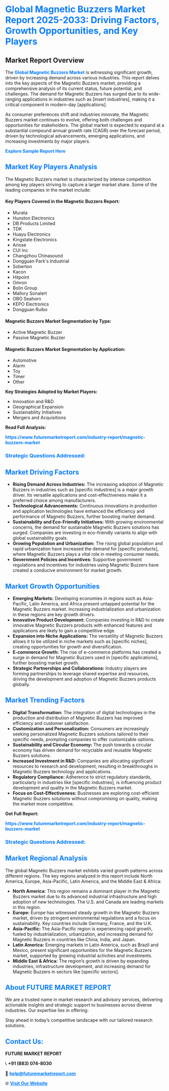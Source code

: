 <h1 style="color: #007BFF;">Global Magnetic Buzzers Market Report 2025-2033: Driving Factors, Growth Opportunities, and Key Players</h1>

<section id="overview">
<h2>Market Report Overview</h2>
<p>The <a href="https://www.futuremarketreport.com/industry-report/magnetic-buzzers-market" style="color: #007BFF; text-decoration: none;"><strong>Global Magnetic Buzzers Market</strong></a> is witnessing significant growth, driven by increasing demand across various industries. This report delves into the key aspects of the Magnetic Buzzers market, providing a comprehensive analysis of its current status, future potential, and challenges. The demand for Magnetic Buzzers has surged due to its wide-ranging applications in industries such as [insert industries], making it a critical component in modern-day [applications].</p>
<p>As consumer preferences shift and industries innovate, the Magnetic Buzzers market continues to evolve, offering both challenges and opportunities for stakeholders. The global market is expected to expand at a substantial compound annual growth rate (CAGR) over the forecast period, driven by technological advancements, emerging applications, and increasing investments by major players.</p>
</section>

<section id="overview">
<p><a href="https://www.futuremarketreport.com/request-sample/reportId=75269" style="color: #007BFF; text-decoration: none;"><strong>Explore Sample Report Here</strong></a></p>
</section>

<section id="key-players">
<h2 style="color: #007BFF;">Market Key Players Analysis</h2>
<p>The Magnetic Buzzers market is characterized by intense competition among key players striving to capture a larger market share. Some of the leading companies in the market include:</p>
<h4>Key Players Covered in the Magnetic Buzzers Report:</h4>
<ul><li>Murata</li><li>Hunston Electronics</li><li>DB Products Limited</li><li>TDK</li><li>Huayu Electronics</li><li>Kingstate Electronics</li><li>Ariose</li><li>CUI Inc</li><li>Changzhou Chinasound</li><li>Dongguan Park&#039;s Industrial</li><li>Soberton</li><li>Kacon</li><li>Hitpoint</li><li>Omron</li><li>Bolin Group</li><li>Mallory Sonalert</li><li>OBO Seahorn</li><li>KEPO Electronics</li><li>Dongguan Ruibo</li></ul>
<h4>Magnetic Buzzers Market Segmentation by Type:</h4>
<ul><li>Active Magnetic Buzzer</li><li>Passive Magnetic Buzzer</li></ul>

<h4>Magnetic Buzzers Market Segmentation by Application:</h4>
<ul><li>Automotive</li><li>Alarm</li><li>Toy</li><li>Timer</li><li>Other</li></ul>
<p><strong>Key Strategies Adopted by Market Players:</strong></p>
<ul>
<li>Innovation and R&D</li>
<li>Geographical Expansion</li>
<li>Sustainability Initiatives</li>
<li>Mergers and Acquisitions</li>
</ul>
</section>

<section>
<p><strong>Read Full Analysis: </strong></p><a href="https://www.futuremarketreport.com/industry-report/magnetic-buzzers-market" style="color: #007BFF; text-decoration: none;"><strong>https://www.futuremarketreport.com/industry-report/magnetic-buzzers-market</strong></a>
<h3 style="color: #007BFF;">Strategic Questions Addressed:</h3>
</section>

<section id="driving-factors">
<h2 style="color: #007BFF;">Market Driving Factors</h2>
<ul>
<li><strong>Rising Demand Across Industries:</strong> The increasing adoption of Magnetic Buzzers in industries such as [specific industries] is a major growth driver. Its versatile applications and cost-effectiveness make it a preferred choice among manufacturers.</li>
<li><strong>Technological Advancements:</strong> Continuous innovations in production and application technologies have enhanced the efficiency and performance of Magnetic Buzzers, further boosting market demand.</li>
<li><strong>Sustainability and Eco-Friendly Initiatives:</strong> With growing environmental concerns, the demand for sustainable Magnetic Buzzers solutions has surged. Companies are investing in eco-friendly variants to align with global sustainability goals.</li>
<li><strong>Growing Population and Urbanization:</strong> The rising global population and rapid urbanization have increased the demand for [specific products], where Magnetic Buzzers plays a vital role in meeting consumer needs.</li>
<li><strong>Government Policies and Incentives:</strong> Supportive government regulations and incentives for industries using Magnetic Buzzers have created a conducive environment for market growth.</li>
</ul>
</section>

<section id="growth-opportunities">
<h2 style="color: #007BFF;">Market Growth Opportunities</h2>
<ul>
<li><strong>Emerging Markets:</strong> Developing economies in regions such as Asia-Pacific, Latin America, and Africa present untapped potential for the Magnetic Buzzers market. Increasing industrialization and urbanization in these regions are key growth drivers.</li>
<li><strong>Innovative Product Development:</strong> Companies investing in R&D to create innovative Magnetic Buzzers products with enhanced features and applications are likely to gain a competitive edge.</li>
<li><strong>Expansion into Niche Applications:</strong> The versatility of Magnetic Buzzers allows it to be utilized in niche markets such as [specific niches], creating opportunities for growth and diversification.</li>
<li><strong>E-commerce Growth:</strong> The rise of e-commerce platforms has created a surge in demand for Magnetic Buzzers used in [specific applications], further boosting market growth.</li>
<li><strong>Strategic Partnerships and Collaborations:</strong> Industry players are forming partnerships to leverage shared expertise and resources, driving the development and adoption of Magnetic Buzzers products globally.</li>
</ul>
</section>

<section id="trending-factors">
<h2 style="color: #007BFF;">Market Trending Factors</h2>
<ul>
<li><strong>Digital Transformation:</strong> The integration of digital technologies in the production and distribution of Magnetic Buzzers has improved efficiency and customer satisfaction.</li>
<li><strong>Customization and Personalization:</strong> Consumers are increasingly seeking personalized Magnetic Buzzers solutions tailored to their specific needs, prompting companies to offer customizable options.</li>
<li><strong>Sustainability and Circular Economy:</strong> The push towards a circular economy has driven demand for recyclable and reusable Magnetic Buzzers solutions.</li>
<li><strong>Increased Investment in R&D:</strong> Companies are allocating significant resources to research and development, resulting in breakthroughs in Magnetic Buzzers technology and applications.</li>
<li><strong>Regulatory Compliance:</strong> Adherence to strict regulatory standards, particularly in industries like [specific industries], is influencing product development and quality in the Magnetic Buzzers market.</li>
<li><strong>Focus on Cost-Effectiveness:</strong> Businesses are exploring cost-efficient Magnetic Buzzers solutions without compromising on quality, making the market more competitive.</li>
</ul>
</section>

<section>
<p><strong>Get Full Report: </strong></p><a href="https://www.futuremarketreport.com/industry-report/magnetic-buzzers-market" style="color: #007BFF; text-decoration: none;"><strong>https://www.futuremarketreport.com/industry-report/magnetic-buzzers-market</strong></a>
<h3 style="color: #007BFF;">Strategic Questions Addressed:</h3>
</section>


<section id="regional-analysis">
<h2 style="color: #007BFF;">Market Regional Analysis</h2>
<p>The global Magnetic Buzzers market exhibits varied growth patterns across different regions. The key regions analyzed in this report include North America, Europe, Asia-Pacific, Latin America, and the Middle East & Africa:</p>
<ul>
<li><strong>North America:</strong> This region remains a dominant player in the Magnetic Buzzers market due to its advanced industrial infrastructure and high adoption of new technologies. The U.S. and Canada are leading markets in this region.</li>
<li><strong>Europe:</strong> Europe has witnessed steady growth in the Magnetic Buzzers market, driven by stringent environmental regulations and a focus on sustainability. Key countries include Germany, France, and the U.K.</li>
<li><strong>Asia-Pacific:</strong> The Asia-Pacific region is experiencing rapid growth, fueled by industrialization, urbanization, and increasing demand for Magnetic Buzzers in countries like China, India, and Japan.</li>
<li><strong>Latin America:</strong> Emerging markets in Latin America, such as Brazil and Mexico, present significant opportunities for the Magnetic Buzzers market, supported by growing industrial activities and investments.</li>
<li><strong>Middle East & Africa:</strong> The region’s growth is driven by expanding industries, infrastructure development, and increasing demand for Magnetic Buzzers in sectors like [specific sectors].</li>
</ul>
</section>

<footer>
<h2 style="color: #007BFF;">About FUTURE MARKET REPORT</h2>
<p>We are a trusted name in market research and advisory services, delivering actionable insights and strategic support to businesses across diverse industries. Our expertise lies in offering:</p>

<p>Stay ahead in today’s competitive landscape with our tailored research solutions.</p>

<h2 style="color: #007BFF;">Contact Us:</h2>
<p><strong>FUTURE MARKET REPORT</strong></p>
<p>📞 <strong>+91 (883) 074-8030</strong></p>
<p>📧 <strong><a href="mailto:help@futuremarketreport.com" style="color: #007BFF;">help@futuremarketreport.com</a></strong></p>
<p>🌐 <strong><a href="https://www.futuremarketreport.com/" style="color: #007BFF;">Visit Our Website</a></strong></p>
</footer>